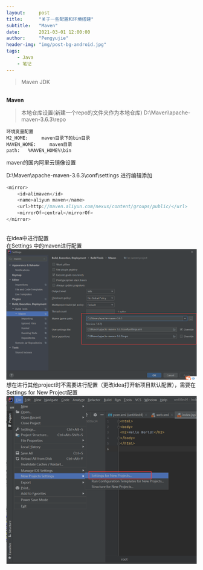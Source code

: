 ```yaml
---
layout:     post
title:      "关于一些配置和环境搭建"
subtitle:   "Maven"
date:       2021-03-01 12:00:00
author:     "Pengyujie"
header-img: "img/post-bg-android.jpg"
tags:
    - Java
    - 笔记
---
```


> Maven  JDK 

<br><b>Maven</b>

>本地仓库设置(新建一个repo的文件夹作为本地仓库)
>D:\Maven\apache-maven-3.6.3\repo

~~~
环境变量配置
M2_HOME:     maven目录下的bin目录
MAVEN_HOME:     maven目录
path:	%MAVEN_HOME%\bin
~~~

maven的国内阿里云镜像设置

D:\Maven\apache-maven-3.6.3\conf\settings 进行编辑添加
<br>

```java
<mirror>
	<id>alimaven</id>
	<name>aliyun maven</name>
	<url>http://maven.aliyun.com/nexus/content/groups/public/</url>
	<mirrorOf>central</mirrorOf>
</mirror>
```
<br>在idea中进行配置
<br>在Settings 中的maven进行配置
<img src="/img/notes/maven1.png" >
<br>想在进行其他project时不需要进行配置（更改idea打开新项目默认配置），需要在Settings for New Project配置
<img src="/img/notes/maven2.png" >

